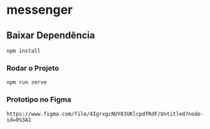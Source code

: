 # messenger

## Baixar Dependência
```
npm install
```

### Rodar o Projeto
```
npm run serve
```
### Prototipo no Figma
```
https://www.figma.com/file/4IgrxgcNUY83UKlcpdfRdF/Untitled?node-id=0%3A1

```
